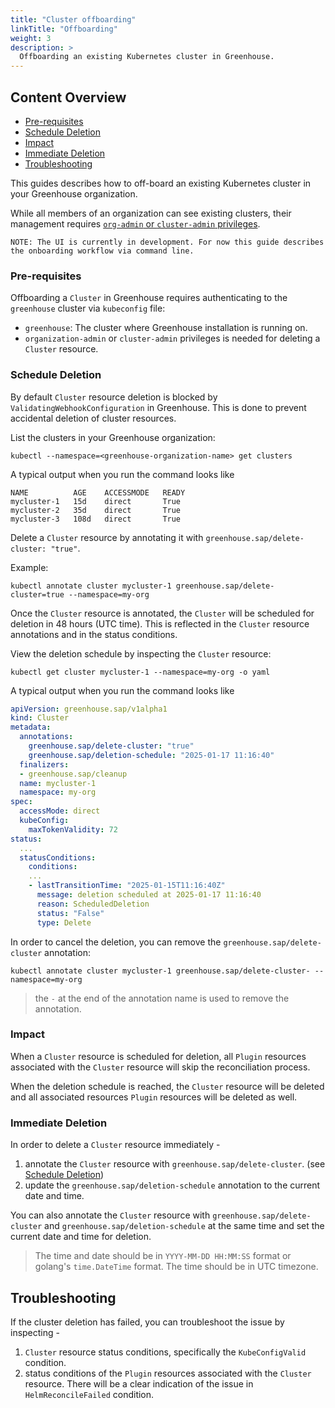 ```yaml
---
title: "Cluster offboarding"
linkTitle: "Offboarding"
weight: 3
description: >
  Offboarding an existing Kubernetes cluster in Greenhouse.
---
```


## Content Overview

- [Pre-requisites](#pre-requisites)
- [Schedule Deletion](#schedule-deletion)
- [Impact](#impact)
- [Immediate Deletion](#immediate-deletion)
- [Troubleshooting](#trouble-shooting)

This guides describes how to off-board an existing Kubernetes cluster in your Greenhouse organization.  

While all members of an organization can see existing clusters, their management requires [`org-admin` or `cluster-admin` privileges](./../../getting-started/core-concepts/organizations).

```
NOTE: The UI is currently in development. For now this guide describes the onboarding workflow via command line.
```

### Pre-requisites

Offboarding a `Cluster` in Greenhouse requires authenticating to the `greenhouse` cluster via `kubeconfig` file:

- `greenhouse`: The cluster where Greenhouse installation is running on.
- `organization-admin` or `cluster-admin` privileges is needed for deleting a `Cluster` resource.

### Schedule Deletion

By default `Cluster` resource deletion is blocked by `ValidatingWebhookConfiguration` in Greenhouse. 
This is done to prevent accidental deletion of cluster resources.

List the clusters in your Greenhouse organization:

```shell
kubectl --namespace=<greenhouse-organization-name> get clusters
```

A typical output when you run the command looks like

```shell
NAME          AGE    ACCESSMODE   READY
mycluster-1   15d    direct       True
mycluster-2   35d    direct       True
mycluster-3   108d   direct       True
```

Delete a `Cluster` resource by annotating it with `greenhouse.sap/delete-cluster: "true"`.

Example:

```shell
kubectl annotate cluster mycluster-1 greenhouse.sap/delete-cluster=true --namespace=my-org
```

Once the `Cluster` resource is annotated, the `Cluster` will be scheduled for deletion in 48 hours (UTC time). 
This is reflected in the `Cluster` resource annotations and in the status conditions.

View the deletion schedule by inspecting the `Cluster` resource:

```shell
kubectl get cluster mycluster-1 --namespace=my-org -o yaml
````

A typical output when you run the command looks like

```yaml
apiVersion: greenhouse.sap/v1alpha1
kind: Cluster
metadata:
  annotations:
    greenhouse.sap/delete-cluster: "true"
    greenhouse.sap/deletion-schedule: "2025-01-17 11:16:40"
  finalizers:
  - greenhouse.sap/cleanup
  name: mycluster-1
  namespace: my-org
spec:
  accessMode: direct
  kubeConfig:
    maxTokenValidity: 72
status:
  ...
  statusConditions:
    conditions:
    ...
    - lastTransitionTime: "2025-01-15T11:16:40Z"
      message: deletion scheduled at 2025-01-17 11:16:40
      reason: ScheduledDeletion
      status: "False"
      type: Delete
```

In order to cancel the deletion, you can remove the `greenhouse.sap/delete-cluster` annotation:

```shell
kubectl annotate cluster mycluster-1 greenhouse.sap/delete-cluster- --namespace=my-org
```

> the `-` at the end of the annotation name is used to remove the annotation.

### Impact

When a `Cluster` resource is scheduled for deletion, all `Plugin` resources associated with the `Cluster` resource will skip the reconciliation process.

When the deletion schedule is reached, the `Cluster` resource will be deleted and all associated resources `Plugin` resources will be deleted as well.


### Immediate Deletion

In order to delete a `Cluster` resource immediately - 

1. annotate the `Cluster` resource with `greenhouse.sap/delete-cluster`. (see [Schedule Deletion](#schedule-deletion))
2. update the `greenhouse.sap/deletion-schedule` annotation to the current date and time.

You can also annotate the `Cluster` resource with `greenhouse.sap/delete-cluster` and `greenhouse.sap/deletion-schedule` at the same time and set the current date and time for deletion.

> The time and date should be in `YYYY-MM-DD HH:MM:SS` format or golang's `time.DateTime` format.
> The time should be in UTC timezone.


## Troubleshooting

If the cluster deletion has failed, you can troubleshoot the issue by inspecting -

1. `Cluster` resource status conditions, specifically the `KubeConfigValid` condition.
2. status conditions of the `Plugin` resources associated with the `Cluster` resource. There will be a clear indication of the issue in `HelmReconcileFailed` condition.
